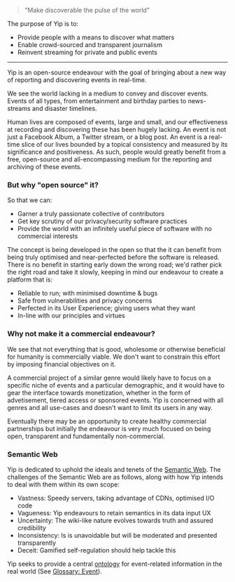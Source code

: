 > "Make discoverable the pulse of the world"

The purpose of Yip is to:

 * Provide people with a means to discover what matters
 * Enable crowd-sourced and transparent journalism
 * Reinvent streaming for private and public events

---

Yip is an open-source endeavour with the goal of bringing about a new way of reporting and discovering events in real-time.

We see the world lacking in a medium to convey and discover events. Events of all types, from entertainment and birthday parties to news-streams and disaster timelines.

Human lives are composed of events, large and small, and our effectiveness at recording and discovering these has been hugely lacking. An event is not just a Facebook Album, a Twitter stream, or a blog post. An event is a real-time slice of our lives bounded by a topical consistency and measured by its significance and positiveness. As such, people would greatly benefit from a free, open-source and all-encompassing medium for the reporting and archiving of these events.

### But why "open source" it?

So that we can:

 * Garner a truly passionate collective of contributors
 * Get key scrutiny of our privacy/security software practices
 * Provide the world with an infinitely useful piece of software with no commercial interests
 
The concept is being developed in the open so that the it can benefit from being truly optimised and near-perfected before the software is released. There is no benefit in starting early down the wrong road; we'd rather pick the right road and take it slowly, keeping in mind our endeavour to create a platform that is:

 * Reliable to run; with minimised downtime & bugs
 * Safe from vulnerabilities and privacy concerns
 * Perfected in its User Experience; giving users what they want
 * In-line with our principles and virtues

### Why not make it a commercial endeavour?

We see that not everything that is good, wholesome or otherwise beneficial for humanity is commercially viable. We don't want to constrain this effort by imposing financial objectives on it.

A commercial project of a similar genre would likely have to focus on a specific niche of events and a particular demographic, and it would have to gear the interface towards monetization, whether in the form of advetisement, tiered access or sponsored events. Yip is concerned with all genres and all use-cases and doesn't want to limit its users in any way.

Eventually there may be an opportunity to create healthy commercial partnerships but initially the endeavour is very much focused on being open, transparent and fundamentally non-commercial.

### Semantic Web

Yip is dedicated to uphold the ideals and tenets of the [Semantic Web](http://en.wikipedia.org/wiki/Semantic_Web). The challenges of the Semantic Web are as follows, along with how Yip intends to deal with them within its own scope:

 * Vastness: Speedy servers, taking advantage of CDNs, optimised I/O code
 * Vagueness: Yip endeavours to retain semantics in its data input UX
 * Uncertainty: The wiki-like nature evolves towards truth and assured credibility
 * Inconsistency: Is is unavoidable but will be moderated and presented transparently
 * Deceit: Gamified self-regulation should help tackle this

Yip seeks to provide a central [ontology](http://en.wikipedia.org/wiki/Ontology_(information_science)) for event-related information in the real world (See [Glossary: Event](/Glossary/Event)).
